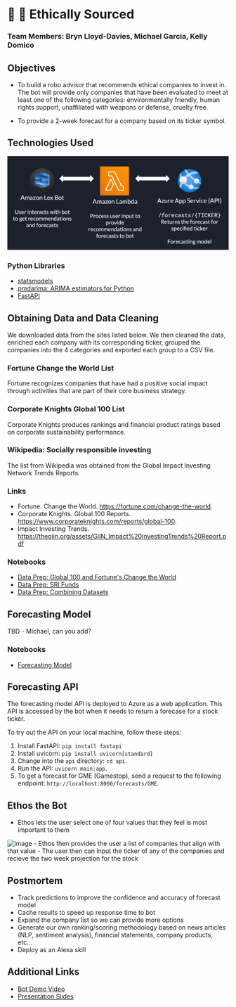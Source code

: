 # :gem: :raised_hands: Ethically Sourced

### Team Members: Bryn Lloyd-Davies, Michael Garcia, Kelly Domico

## Objectives

- To build a robo advisor that recommends ethical companies to invest in. The bot will provide only companies that have been evaluated to meet at least one of the following categories: environmentally friendly, human rights support, unaffiliated with weapons or defense, cruelty free.

- To provide a 2-week forecast for a company based on its ticker symbol.

## Technologies Used

![Technologies used](tech_used.png)

### Python Libraries
- [statsmodels](https://www.statsmodels.org/stable/index.html)
- [pmdarima: ARIMA estimators for Python](https://alkaline-ml.com/pmdarima/)
- [FastAPI](https://fastapi.tiangolo.com/)

## Obtaining Data and Data Cleaning

We downloaded data from the sites listed below. We then cleaned the data, enriched each company with its corresponding ticker, grouped the companies into the 4 categories and exported each group to a CSV file.

### Fortune Change the World List

Fortune recognizes companies that have had a positive social impact through activities that are part of their core business strategy.

### Corporate Knights Global 100 List

Corporate Knights produces rankings and financial product ratings based on corporate sustainability performance.

### Wikipedia: Socially responsible investing

The list from Wikipedia was obtained from the Global Impact Investing Network Trends Reports.

### Links
- Fortune. Change the World. https://fortune.com/change-the-world.
- Corporate Knights. Global 100 Reports. https://www.corporateknights.com/reports/global-100. 
- Impact Investing Trends. https://thegiin.org/assets/GIIN_Impact%20InvestingTrends%20Report.pdf

### Notebooks

- [Data Prep: Global 100 and Fortune's Change the World](notebooks/company_data_cleanup.ipynb)
- [Data Prep: SRI Funds](notebooks/sri_funds_data.ipynb)
- [Data Prep: Combining Datasets](notebooks/combine_company_databases.ipynb)

## Forecasting Model

TBD - Michael, can you add?

### Notebooks

- [Forecasting Model](notebooks/data_model.ipynb)

## Forecasting API

The forecasting model API is deployed to Azure as a web application. This API is accessed by the bot when it needs to return a forecase for a stock ticker.

To try out the API on your local machine, follow these steps:

1. Install FastAPI: `pip install fastapi`
2. Install uvicorn: `pip install uvicorn[standard]`
3. Change into the `api` directory: `cd api`.
4. Run the API: `uvicorn main:app`.
5. To get a forecast for GME (Gamestop), send a request to the following endpoint: `http://localhost:8000/forecasts/GME`.

## Ethos the Bot

- Ethos lets the user select one of four values that they feel is most important to them
 <img width="402" alt="image" src="https://user-images.githubusercontent.com/74158820/112709082-85141080-8e73-11eb-9496-753b2c71918b.png">
- Ethos then provides the user a list of companies that align with that value
- The user then can input the ticker of any of the companies and recieve the two week projection for the stock


## Postmortem

- Track predictions to improve the confidence and accuracy of forecast model
- Cache results to speed up response time to bot
- Expand the company list so we can provide more options
- Generate our own ranking/scoring methodology based on news articles (NLP, sentiment analysis), financial statements, company products, etc...
- Deploy as an Alexa skill
 
## Additional Links

- [Bot Demo Video](bot/bot_recording.mov)
- [Presentation Slides](project-slides.pdf)
